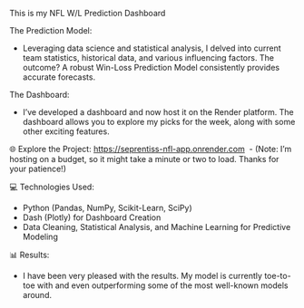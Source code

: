 This is my NFL W/L Prediction Dashboard

The Prediction Model:

-	Leveraging data science and statistical analysis, I delved into current team statistics, historical data, and various influencing factors. The outcome? A robust Win-Loss Prediction Model consistently provides accurate forecasts.

The Dashboard:

-	I’ve developed a dashboard and now host it on the Render platform. The dashboard allows you to explore my picks for the week, along with some other exciting features.

🌐 Explore the Project: https://seprentiss-nfl-app.onrender.com
 -	(Note: I’m hosting on a budget, so it might take a minute or two to load. Thanks for your patience!)

💻 Technologies Used:

* Python (Pandas, NumPy, Scikit-Learn, SciPy)
* Dash (Plotly) for Dashboard Creation
* Data Cleaning, Statistical Analysis, and Machine Learning for Predictive Modeling

📊 Results:

-	I have been very pleased with the results. My model is currently toe-to-toe with and even outperforming some of the most well-known models around.
